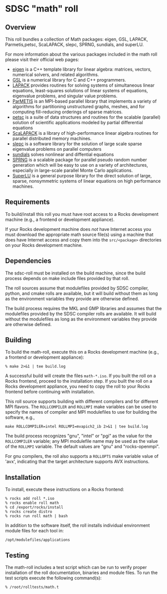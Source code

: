 # SDSC "math" roll

## Overview

This roll bundles a collection of Math packages: eigen, GSL, LAPACK, Parmetis,petsc, ScaLAPACK, slepc, SPRNG, sundials, and superLU.

For more information about the various packages included in the math roll please visit their official web pages:

- <a href="http://http://eigen.tuxfamily.org/" target="_blank">eigen</a> is a C++ template library for linear algebra: matrices, vectors, numerical solvers, and related algorithms.
- <a href="http://www.gnu.org/software/gsl/" target="_blank">GSL</a> is a numerical library for C and C++ programmers.
- <a href="http://www.netlib.org/lapack/" target="_blank">LAPACK</a> provides routines for solving systems of simultaneous linear equations, least-squares solutions of linear systems of equations, eigenvalue problems, and singular value problems.
- <a href="http://glaros.dtc.umn.edu/gkhome/metis/parmetis/overview" target="_blank">ParMETIS</a> is an MPI-based parallel library that implements a variety of algorithms for partitioning unstructured graphs, meshes, and for computing fill-reducing orderings of sparse matrices.
- <a href="http://www.mcs.anl.gov/petsc/" target="_blank">petsc</a>  is a suite of data structures and routines for the scalable (parallel) solution of scientific applications modeled by partial differential equations
- <a href="http://www.netlib.org/scalapack/" target="_blank">ScaLAPACK</a> is a library of high-performance linear algebra routines for parallel distributed memory machines.
- <a href="http://www.grycap.upv.es/slepc" target="_blank">slepc</a>  is a software library for the solution of large scale sparse eigenvalue problems on parallel computers
- <a href="http://computation.llnl.gov/casc/sundials/main.html" target="_blank">sundials</a>  solves nonlinear and diffential equations
- <a href="http://www.sprng.org" target="_blank">SPRNG</a> is a scalable package for parallel pseudo random number generation which will be easy to use on a variety of architectures, especially in large-scale parallel Monte Carlo applications.
- <a href="http://crd-legacy.lbl.gov/~xiaoye/SuperLU/" target="_blank">SuperLU</a> is a general purpose library for the direct solution of large, sparse, nonsymmetric systems of linear equations on high performance machines.


## Requirements

To build/install this roll you must have root access to a Rocks development
machine (e.g., a frontend or development appliance).

If your Rocks development machine does *not* have Internet access you must
download the appropriate math source file(s) using a machine that does
have Internet access and copy them into the `src/<package>` directories on your
Rocks development machine.


## Dependencies

The sdsc-roll must be installed on the build machine, since the build process
depends on make include files provided by that roll.

The roll sources assume that modulefiles provided by SDSC compiler, python, and
cmake rolls are available, but it will build without them as long as the
environment variables they provide are otherwise defined.

The build process requires the MKL and GMP libraries and assumes that the
modulefiles provided by the SDSC compiler rolls are available.  It will build
without the modulefiles as long as the environment variables they provide are
otherwise defined.


## Building

To build the math-roll, execute this on a Rocks development
machine (e.g., a frontend or development appliance):

```shell
% make 2>&1 | tee build.log
```

A successful build will create the files `math-*.iso`.  If you built the
roll on a Rocks frontend, proceed to the installation step. If you built the
roll on a Rocks development appliance, you need to copy the roll to your Rocks
frontend before continuing with installation.

This roll source supports building with different compilers and for different
MPI flavors.  The `ROLLCOMPILER` and `ROLLMPI` make variables can be used to
specify the names of compiler and MPI modulefiles to use for building the
software, e.g.,

```shell
make ROLLCOMPILER=intel ROLLMPI=mvapich2_ib 2>&1 | tee build.log
```

The build process recognizes "gnu", "intel" or "pgi" as the value for the
`ROLLCOMPILER` variable; any MPI modulefile name may be used as the value of
the `ROLLMPI` variable.  The default values are "gnu" and "rocks-openmpi".

For gnu compilers, the roll also supports a `ROLLOPTS` make variable value of
'avx', indicating that the target architecture supports AVX instructions.


## Installation

To install, execute these instructions on a Rocks frontend:

```shell
% rocks add roll *.iso
% rocks enable roll math
% cd /export/rocks/install
% rocks create distro
% rocks run roll math | bash
```

In addition to the software itself, the roll installs individual environment
module files for each tool in:

```shell
/opt/modulefiles/applications
```


## Testing

The math-roll includes a test script which can be run to verify proper
installation of the roll documentation, binaries and module files. To
run the test scripts execute the following command(s):

```shell
% /root/rolltests/math.t 
```
